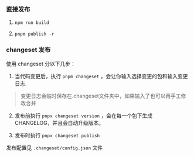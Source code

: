 
### 直接发布
1. `npm run build`

2. `pnpm publish -r`

### changeset 发布
使用 changeset 分以下几步：

1. 当代码变更后，执行 `pnpm changeset` ，会让你输入选择变更的包和输入变更日志.
>变更日志会临时保存在.changeset文件夹中，如果输入了也可以再手工修改合并

2. 发布前执行 `pnpx changeset version` ，会在每一个包下生成 CHANGELOG，并且会自动升级版本。

3. 发布时执行 `pnpx changeset publish`

发布配置见 `.changeset/config.json` 文件
